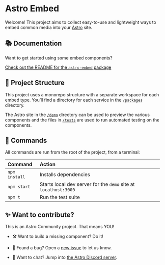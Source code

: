 # Astro Embed

Welcome! This project aims to collect easy-to-use and lightweight ways to embed common media into your [Astro](https://astro.build/) site.

## 📚 Documentation

Want to get started using some embed components?

[Check out the README for the `astro-embed` package ](packages/astro-embed/README.md)

## 🚀 Project Structure

This project uses a monorepo structure with a separate workspace for each embed type. You’ll find a directory for each service in the [`/packages`](packages) directory.

The Astro site in the [`/demo`](demo) directory can be used to preview the various components and the files in [`/tests`](tests) are used to run automated testing on the components.

## 🧞 Commands

All commands are run from the root of the project, from a terminal:

| Command       | Action                                                          |
| :------------ | :-------------------------------------------------------------- |
| `npm install` | Installs dependencies                                           |
| `npm start`   | Starts local dev server for the `demo` site at `localhost:3000` |
| `npm t`       | Run the test suite                                              |

## ✨ Want to contribute?

This is an Astro Community project. That means YOU!

- 🛠 Want to build a missing component? Do it!

- 🐛 Found a bug? Open a [new issue](https://github.com/astro-community/astro-embed/issues/new/choose) to let us know.

- 💬 Want to chat? Jump into [the Astro Discord server](https://astro.build/chat).
